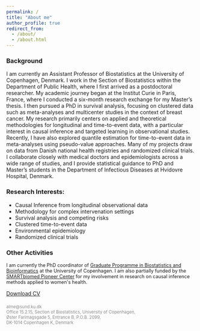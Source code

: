 ```yaml
---
permalink: /
title: "About me"
author_profile: true
redirect_from: 
  - /about/
  - /about.html
---
```




### Background

I am currently an Assistant Professor of Biostatistics at the University of Copenhagen, Denmark. I work in the Section of Biostatistics within the Department of Public Health, where I first arrived as a postdoctoral researcher. My academic journey began at the Institut Curie in Paris, France, where I conducted a six-month research exchange for my Master’s thesis. I then pursued a PhD in survival analysis, focusing on clustered data such as meta-analyses and multicenter studies in the context of breast cancer.
My research primarily centers on applied and theoretical methodologies for longitudinal and time-to-event data, with a particular interest in causal inference and targeted learning in observational studies. Recently, I have also explored quantile estimation for time-to-event data in meta-analyses using pseudo-value approaches.
Many of my projects draw on data from Danish national health registries and randomized clinical trials. I collaborate closely with medical doctors and epidemiologists across a wide range of studies, and I provide statistical guidance to PhD and Master’s students in the Department of Infectious Diseases at Hvidovre Hospital, Denmark.

### Research Interests:

* Causal Inference from longitudinal observational data
* Methodology for complex intervenation settings
* Survival analysis and competing risks
* Clustered time-to-event data  
* Environmental epidemiology
* Randomized clinical trials


### Other Activities

<p style="font-size: 90%;">
I am currently the PhD coordinator of <a href="https://phd-biostatistics.ku.dk/steering-group/" target="_blank">Graduate Programme in Biostatistics and Bioinformatics</a> at the University of Copenhagen.  
I am also partially funded by the <a href="https://smartbiomed.dk/people/fellows" target="_blank">SMARTbiomed Pioneer Center</a> for my involvement in research on causal inference methods applied to women's health.
</p>



[Download CV](files/CV.pdf)





<p style="font-size: 0.8em; color: #888; margin-top: 20px;">
  alme@sund.ku.dk <br> 
  Office 15.2.15, Section of Biostatistics, University of Copenhagen,<br>
  Øster Farimagsgade 5, Entrance B, P.O.B. 2099,<br>
  DK-1014 Copenhagen K, Denmark
</p>

